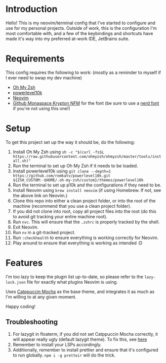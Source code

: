 # Introduction

Hello! This is my neovim/terminal config that I've started to configure and use for my personal projects. Outside of work, this is the configuration I'm most comfortable with, and a few of the keybindings and shortcuts have made it's way into my preferred at-work IDE, JetBrains suite.

# Requirements

This config requires the following to work: (mostly as a reminder to myself if I ever need to swap my dev machine)

- [Oh My Zsh](https://ohmyz.sh/)
- [powerlevel10k](https://github.com/romkatv/powerlevel10k)
- [Neovim](https://github.com/neovim/neovim/blob/master/INSTALL.md)
- [Github Monaspace Krypton NFM](https://github.com/githubnext/monaspace) for the font (be sure to use a [nerd font](https://github.com/ryanoasis/nerd-fonts/tree/master/patched-fonts/Monaspace) if you're not using this one!)

# Setup

To get this project set up the way it should be, do the following:

1. Install Oh My Zsh using `sh -c "$(curl -fsSL https://raw.githubusercontent.com/ohmyzsh/ohmyzsh/master/tools/install.sh)"`
2. Run the terminal to set up Oh My Zsh if it needs to be loaded.
3. Install powerlevel10k using `git clone --depth=1 https://github.com/romkatv/powerlevel10k.git ${ZSH_CUSTOM:-$HOME/.oh-my-zsh/custom}/themes/powerlevel10k`
4. Run the terminal to set up p10k and the configurations if they need to be.
5. Install Neovim using `brew install neovim` (if using Homebrew. If not, see the above link on Neovim.)
6. Clone this repo into either a clean project folder, or into the root of the machine (recommend that you use a clean project folder).
7. If you did not clone into root, copy all project files into the root (do this to avoid git tracking your entire machine root).
8. Run `nvc`. This will ensure that the `.zshrc` is properly tracked by the shell.
9. Exit Neovim.
10. Run `nv` in a git-tracked project.
11. Run `:checkhealth` to ensure everything is working correctly for Neovim.
12. Play around to ensure that everything is working as intended :D

# Features

I'm too lazy to keep the plugin list up-to-date, so please refer to the `lazy-lock.json` file for exactly what plugins Neovim is using.

Uses [Catppuccin Mocha](https://github.com/catppuccin/catppuccin) as the base theme, and integrates it as much as I'm willing to at any given moment.

Happy coding!

## Troubleshooting

1. For lazygit in floaterm, if you did not set Catppuccin Mocha correctly, it will appear really ugly (default lazygit theme). To fix this, see [here](https://github.com/catppuccin/lazygit)
2. Remember to install your LSPs accordingly.
3. Additionally, remember to install prettier and ensure that it's configured to run globally. `npm i -g pretteir` will do the trick.
